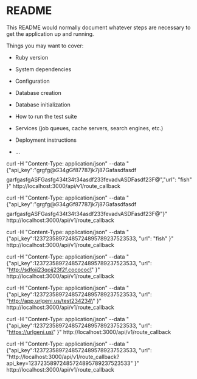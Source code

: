 # README

This README would normally document whatever steps are necessary to get the
application up and running.

Things you may want to cover:

* Ruby version

* System dependencies

* Configuration

* Database creation

* Database initialization

* How to run the test suite

* Services (job queues, cache servers, search engines, etc.)

* Deployment instructions

* ...




curl -H "Content-Type: application/json" --data "{\"api_key\":\"grgfg@$G34g$Gf87787jk7j87Gafasdfasdf$$$$garfgasfgASFGasfg434t34t34asdf233fevadvASDFasdf23F@\",\"url\": "fish" }" http://localhost:3000/api/v1/route_callback



curl -H "Content-Type: application/json" --data "{\"api_key\":\"grgfg@$G34g$Gf87787jk7j87Gafasdfasdf$$$$garfgasfgASFGasfg434t34t34asdf233fevadvASDFasdf23F@\"}" http://localhost:3000/api/v1/route_callback


curl -H "Content-Type: application/json" --data "{\"api_key\":12372358972485724895789237523533, \"url\": \"fish\" }" http://localhost:3000/api/v1/route_callback


curl -H "Content-Type: application/json" --data "{\"api_key\":12372358972485724895789237523533, \"url\": \"http://sdfoij23qoij23f2f.cocococ\" }" http://localhost:3000/api/v1/route_callback

curl -H "Content-Type: application/json" --data "{\"api_key\":12372358972485724895789237523533, \"url\": \"http://app.urlgeni.us/test234234\" }" http://localhost:3000/api/v1/route_callback

curl -H "Content-Type: application/json" --data "{\"api_key\":12372358972485724895789237523533, \"url\": \"https://urlgeni.us\" }" http://localhost:3000/api/v1/route_callback


curl -H "Content-Type: application/json" --data "{\"api_key\":12372358972485724895789237523533, \"url\": \"http://localhost:3000/api/v1/route_callback?api_key=12372358972485724895789237523533\" }" http://localhost:3000/api/v1/route_callback

